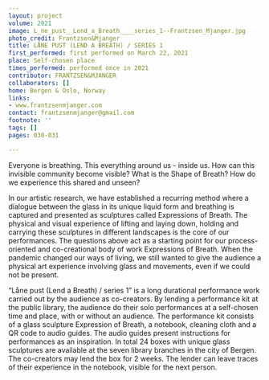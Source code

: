```yaml
---
layout: project
volume: 2021
image: L_ne_pust__Lend_a_Breath____series_1--Frantzsen_Mjanger.jpg
photo_credit: Frantzsen&Mjanger
title: LÅNE PUST (LEND A BREATH) / SERIES 1
first_performed: first performed on March 22, 2021
place: Self-chosen place
times_performed: performed once in 2021
contributor: FRANTZSEN&MJANGER
collaborators: []
home: Bergen & Oslo, Norway
links:
- www.frantzsenmjanger.com
contact: frantzsenmjanger@gmail.com
footnote: ''
tags: []
pages: 030-031

---
```


Everyone is breathing.
This everything around us - inside us.
How can this invisible community become visible? 
What is the Shape of Breath?
How do we experience this shared and unseen? 

In our artistic research, we have established a recurring method where a dialogue between the glass in its unique liquid form and breathing is captured and presented as sculptures called Expressions of Breath. The physical and visual experience of lifting and laying down, holding and carrying these sculptures in different landscapes is the core of our performances. The questions above act as a starting point for our process-oriented and co-creational body of work Expressions of Breath. When the pandemic changed our ways of living, we still wanted to give the audience a physical art experience involving glass and movements, even if we could not be present. 

“Låne pust (Lend a Breath) / series 1” is a long durational performance work carried out by the audience as co-creators.  By lending a performance kit at the public library, the audience do their solo performances at a self-chosen time and place, with or without an audience. The performance kit consists of a glass sculpture Expression of Breath, a notebook, cleaning cloth and a QR code to audio guides. The audio guides present instructions for performances as an inspiration. In total 24 boxes with unique glass sculptures are available at the seven library branches in the city of Bergen. The co-creators may lend the box for 2 weeks. The lender can leave traces of their experience in the notebook, visible for the next person.
